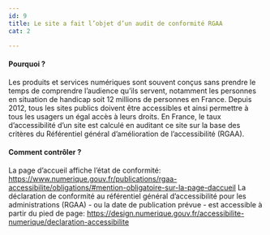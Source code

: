 ```yaml
---
id: 9
title: Le site a fait l’objet d’un audit de conformité RGAA
cat: 2

---
```


#### Pourquoi ?

Les produits et services numériques sont souvent conçus sans prendre le temps de comprendre l’audience qu’ils servent, notamment les personnes en situation de handicap soit 12 millions de personnes en France. Depuis 2012, tous les sites publics doivent être accessibles et ainsi permettre à tous les usagers un égal accès à leurs droits. En France, le taux d’accessibilité d’un site est calculé en auditant ce site sur la base des critères du Référentiel général d’amélioration de l’accessibilité (RGAA).

#### Comment contrôler ?


La page d’accueil affiche l’état de conformité: https://www.numerique.gouv.fr/publications/rgaa-accessibilite/obligations/#mention-obligatoire-sur-la-page-daccueil
La déclaration de conformité au référentiel général d’accessibilité pour les administrations (RGAA) - ou la date de publication prévue - est accessible à partir du pied de page: https://design.numerique.gouv.fr/accessibilite-numerique/declaration-accessibilite
